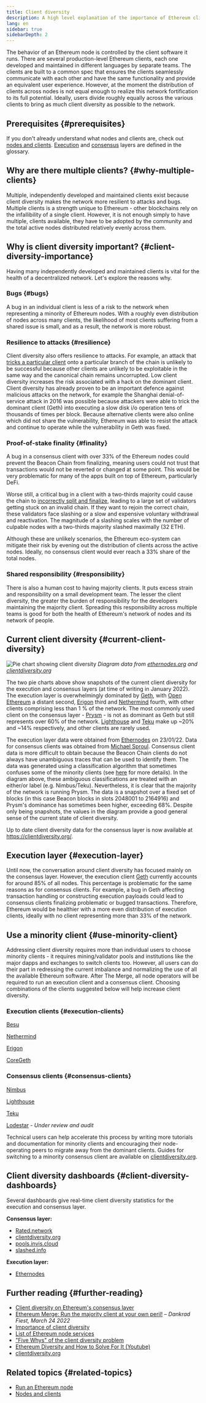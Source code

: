 ```yaml
---
title: Client diversity
description: A high level explanation of the importance of Ethereum client diversity.
lang: en
sidebar: true
sidebarDepth: 2
---
```


The behavior of an Ethereum node is controlled by the client software it runs. There are several production-level Ethereum clients, each one developed and maintained in different languages by separate teams. The clients are built to a common spec that ensures the clients seamlessly communicate with each other and have the same functionality and provide an equivalent user experience. However, at the moment the distribution of clients across nodes is not equal enough to realize this network fortification to its full potential. Ideally, users divide roughly equally across the various clients to bring as much client diversity as possible to the network.

## Prerequisites {#prerequisites}

If you don't already understand what nodes and clients are, check out [nodes and clients](/developers/docs/nodes-and-clients/). [Execution](/glossary/#execution-layer) and [consensus](/glossary/#consensus-layer) layers are defined in the glossary.

## Why are there multiple clients? {#why-multiple-clients}

Multiple, independently developed and maintained clients exist because client diversity makes the network more resilient to attacks and bugs. Multiple clients is a strength unique to Ethereum - other blockchains rely on the infallibility of a single client. However, it is not enough simply to have multiple, clients available, they have to be adopted by the community and the total active nodes distributed relatively evenly across them.

## Why is client diversity important? {#client-diversity-importance}

Having many independently developed and maintained clients is vital for the health of a decentralized network. Let's explore the reasons why.

### Bugs {#bugs}

A bug in an individual client is less of a risk to the network when representing a minority of Ethereum nodes. With a roughly even distribution of nodes across many clients, the likelihood of most clients suffering from a shared issue is small, and as a result, the network is more robust.

### Resilience to attacks {#resilience}

Client diversity also offers resilience to attacks. For example, an attack that [tricks a particular client](https://twitter.com/vdWijden/status/1437712249926393858) onto a particular branch of the chain is unlikely to be successful because other clients are unlikely to be exploitable in the same way and the canonical chain remains uncorrupted. Low client diversity increases the risk associated with a hack on the dominant client. Client diversity has already proven to be an important defence against malicious attacks on the network, for example the Shanghai denial-of-service attack in 2016 was possible because attackers were able to trick the dominant client (Geth) into executing a slow disk i/o operation tens of thousands of times per block. Because alternative clients were also online which did not share the vulnerability, Ethereum was able to resist the attack and continue to operate while the vulnerability in Geth was fixed.

### Proof-of-stake finality {#finality}

A bug in a consensus client with over 33% of the Ethereum nodes could prevent the Beacon Chain from finalizing, meaning users could not trust that transactions would not be reverted or changed at some point. This would be very problematic for many of the apps built on top of Ethereum, particularly DeFi.

<Emoji text="🚨" mr="1rem" /> Worse still, a critical bug in a client with a two-thirds majority could cause the chain to <a href="https://www.symphonious.net/2021/09/23/what-happens-if-beacon-chain-consensus-fails/" target="_blank">incorrectly split and finalize</a>, leading to a large set of validators getting stuck on an invalid chain. If they want to rejoin the correct chain, these validators face slashing or a slow and expensive voluntary withdrawal and reactivation. The magnitude of a slashing scales with the number of culpable nodes with a two-thirds majority slashed maximally (32 ETH).

Although these are unlikely scenarios, the Ethereum eco-system can mitigate their risk by evening out the distribution of clients across the active nodes. Ideally, no consensus client would ever reach a 33% share of the total nodes.

### Shared responsibility {#responsibility}

There is also a human cost to having majority clients. It puts excess strain and responsibility on a small development team. The lesser the client diversity, the greater the burden of responsibility for the developers maintaining the majority client. Spreading this responsibility across multiple teams is good for both the health of Ethereum's network of nodes and its network of people.

## Current client diversity {#current-client-diversity}

![Pie chart showing client diversity](./client-diversity.png)
_Diagram data from [ethernodes.org](https://ethernodes.org) and [clientdiversity.org](https://clientdiversity.org/)_

The two pie charts above show snapshots of the current client diversity for the execution and consensus layers (at time of writing in January 2022). The execution layer is overwhelmingly dominated by [Geth](https://geth.ethereum.org/), with [Open Ethereum](https://openethereum.github.io/) a distant second, [Erigon](https://github.com/ledgerwatch/erigon) third and [Nethermind](https://nethermind.io/) fourth, with other clients comprising less than 1 % of the network. The most commonly used client on the consensus layer - [Prysm](https://prysmaticlabs.com/#projects) - is not as dominant as Geth but still represents over 60% of the network. [Lighthouse](https://lighthouse.sigmaprime.io/) and [Teku](https://consensys.net/knowledge-base/ethereum-2/teku/) make up ~20% and ~14% respectively, and other clients are rarely used.

The execution layer data were obtained from [Ethernodes](https://ethernodes.org) on 23/01/22. Data for consensus clients was obtained from [Michael Sproul](https://github.com/sigp/blockprint). Consensus client data is more difficult to obtain because the Beacon Chain clients do not always have unambiguous traces that can be used to identify them. The data was generated using a classification algorithm that sometimes confuses some of the minority clients (see [here](https://twitter.com/sproulM_/status/1440512518242197516) for more details). In the diagram above, these ambiguous classifications are treated with an either/or label (e.g. Nimbus/Teku). Nevertheless, it is clear that the majority of the network is running Prysm. The data is a snapshot over a fixed set of blocks (in this case Beacon blocks in slots 2048001 to 2164916) and Prysm's dominance has sometimes been higher, exceeding 68%. Despite only being snapshots, the values in the diagram provide a good general sense of the current state of client diversity.

Up to date client diversity data for the consensus layer is now available at https://clientdiversity.org/.

## Execution layer {#execution-layer}

Until now, the conversation around client diversity has focused mainly on the consensus layer. However, the execution client [Geth](https://geth.ethereum.org) currently accounts for around 85% of all nodes. This percentage is problematic for the same reasons as for consensus clients. For example, a bug in Geth affecting transaction handling or constructing execution payloads could lead to consensus clients finalizing problematic or bugged transactions. Therefore, Ethereum would be healthier with a more even distribution of execution clients, ideally with no client representing more than 33% of the network.

## Use a minority client {#use-minority-client}

Addressing client diversity requires more than individual users to choose minority clients - it requires mining/validator pools and institutions like the major dapps and exchanges to switch clients too. However, all users can do their part in redressing the current imbalance and normalizing the use of all the available Ethereum software. After The Merge, all node operators will be required to run an execution client and a consensus client. Choosing combinations of the clients suggested below will help increase client diversity.

### Execution clients {#execution-clients}

[Besu](https://www.hyperledger.org/use/besu)

[Nethermind](https://downloads.nethermind.io/)

[Erigon](https://github.com/ledgerwatch/erigon)

[CoreGeth](https://core-geth.org/)

### Consensus clients {#consensus-clients}

[Nimbus](https://nimbus.team/)

[Lighthouse](https://github.com/sigp/lighthouse)

[Teku](https://consensys.net/knowledge-base/ethereum-2/teku/)

[Lodestar](https://github.com/ChainSafe/lodestar) - _Under review and audit_

Technical users can help accelerate this process by writing more tutorials and documentation for minority clients and encouraging their node-operating peers to migrate away from the dominant clients. Guides for switching to a minority consensus client are available on [clientdiversity.org](https://clientdiversity.org/).

## Client diversity dashboards {#client-diversity-dashboards}

Several dashboards give real-time client diversity statistics for the execution and consensus layer.

**Consensus layer:**

- [Rated.network](https://www.rated.network/)
- [clientdiversity.org](https://clientdiversity.org/)
- [pools.invis.cloud](https://pools.invis.cloud/)
- [slashed.info](https://www.slashed.info/)

**Execution layer:**

- [Ethernodes](https://ethernodes.org/)

## Further reading {#further-reading}

- [Client diversity on Ethereum's consensus layer](https://mirror.xyz/jmcook.eth/S7ONEka_0RgtKTZ3-dakPmAHQNPvuj15nh0YGKPFriA)
- [Ethereum Merge: Run the majority client at your own peril!](https://dankradfeist.de/ethereum/2022/03/24/run-the-majority-client-at-your-own-peril.html) – _Dankrad Fiest, March 24 2022_
- [Importance of client diversity](https://our.status.im/the-importance-of-client-diversity/)
- [List of Ethereum node services](https://ethereumnodes.com/)
- ["Five Whys" of the client diversity problem](https://notes.ethereum.org/@afhGjrKfTKmksTOtqhB9RQ/BJGj7uh08)
- [Ethereum Diversity and How to Solve For It (Youtube)](https://www.youtube.com/watch?v=1hZgCaiqwfU)
- [clientdiversity.org](https://clientdiversity.org/)

## Related topics {#related-topics}

- [Run an Ethereum node](/run-a-node/)
- [Nodes and clients](/developers/docs/nodes-and-clients/)
